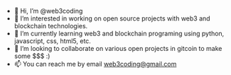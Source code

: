 - 👋 Hi, I’m @web3coding
- 👀 I’m interested in working on open source projects with web3 and blockchain technologies.
- 🌱 I’m currently learning web3 and blockchain programing using python, javascript, css, html5, etc.
- 💞️ I’m looking to collaborate on various open projects in gitcoin to make some $$$ :)
- 📫 You can reach me by email  web3coding@gmail.com

<!---
web3coding/web3coding is a ✨ special ✨ repository because its `README.md` (this file) appears on your GitHub profile.
You can click the Preview link to take a look at your changes.
--->
